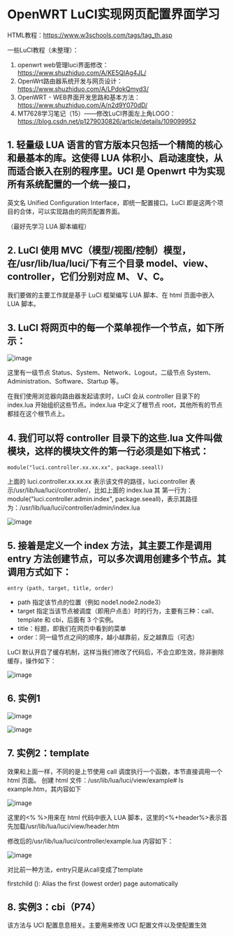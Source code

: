 # OpenWRT LuCI实现网页配置界面学习

HTML教程：https://www.w3schools.com/tags/tag_th.asp

一些LuCI教程（未整理）：
1. openwrt web管理luci界面修改：https://www.shuzhiduo.com/A/KE5QlAg4JL/
2. OpenWrt路由器系统开发与网页设计：https://www.shuzhiduo.com/A/LPdokQmyd3/
3. OpenWRT - WEB界面开发思路和基本方法：https://www.shuzhiduo.com/A/n2d9Y070dD/
4. MT7628学习笔记（15）——修改LuCI界面左上角LOGO：https://blog.csdn.net/p1279030826/article/details/109099952

## 1. 轻量级 LUA 语言的官方版本只包括一个精简的核心和最基本的库。这使得 LUA 体积小、启动速度快，从而适合嵌入在别的程序里。UCI 是 Openwrt 中为实现所有系统配置的一个统一接口，
英文名 Unified Configuration Interface，即统一配置接口。LuCI 即是这两个项目的合体，可以实现路由的网页配置界面。

（最好先学习 LUA 脚本编程）

## 2. LuCI 使用 MVC（模型/视图/控制）模型，在/usr/lib/lua/luci/下有三个目录 model、view、controller，它们分别对应 M、 V、C。
我们要做的主要工作就是基于 LuCI 框架编写 LUA 脚本、在 html 页面中嵌入 LUA 脚本。

## 3. LuCI 将网页中的每一个菜单视作一个节点，如下所示：

![image](https://user-images.githubusercontent.com/58734009/187056730-6200598a-b952-4c3c-9b22-0515704e1aa7.png)

这里有一级节点 Status、System、Network、Logout，二级节点 System、Administration、Software、Startup 等。

在我们使用浏览器向路由器发起请求时，LuCI 会从 controller 目录下的 index.lua 开始组织这些节点。index.lua 中定义了根节点
root，其他所有的节点都挂在这个根节点上。

## 4. 我们可以将 controller 目录下的这些.lua 文件叫做模块，这样的模块文件的第一行必须是如下格式：

```
module("luci.controller.xx.xx.xx", package.seeall)
```

上面的 luci.controller.xx.xx.xx 表示该文件的路径，luci.controller 表示/usr/lib/lua/luci/controller/，比如上面的 index.lua 其
第一行为：module("luci.controller.admin.index", package.seeall)，表示其路径为：/usr/lib/lua/luci/controller/admin/index.lua

![image](https://user-images.githubusercontent.com/58734009/187058219-b2f73b5a-d5c0-4052-9106-b777fbdbdd37.png)


## 5. 接着是定义一个 index 方法，其主要工作是调用 entry 方法创建节点，可以多次调用创建多个节点。其调用方式如下：

```
entry (path, target, title, order)
```
  * path 指定该节点的位置（例如 node1.node2.node3）
  * target 指定当该节点被调度（即用户点击）时的行为，主要有三种：call、template 和 cbi，后面有 3 个实例。
  * title：标题，即我们在网页中看到的菜单
  * order：同一级节点之间的顺序，越小越靠前，反之越靠后（可选）

LuCI 默认开启了缓存机制，这样当我们修改了代码后，不会立即生效，除非删除缓存，操作如下：

![image](https://user-images.githubusercontent.com/58734009/191983451-823d94ab-1064-47fb-bed0-3f007d8919df.png)

## 6. 实例1
![image](https://user-images.githubusercontent.com/58734009/191985893-a6245819-a5e3-40d2-a02f-870f02bee073.png)

![image](https://user-images.githubusercontent.com/58734009/191990973-49a7933c-1ca5-402a-bd20-141afe49ecb1.png)

## 7. 实例2：template

效果和上面一样，不同的是上节使用 call 调度执行一个函数，本节直接调用一个 html 页面。
创建 html 文件：/usr/lib/lua/luci/view/example# ls example.htm，其内容如下

![image](https://user-images.githubusercontent.com/58734009/191991452-e7f57795-bf53-4b4b-ae3d-2dc2ce19bb47.png)

这里的<% %>用来在 html 代码中嵌入 LUA 脚本，这里的<%+header%>表示首先加载/usr/lib/lua/luci/view/header.htm

修改后的/usr/lib/lua/luci/controller/example.lua 内容如下：

![image](https://user-images.githubusercontent.com/58734009/191992222-af228ff1-49a9-44a6-932b-4c2aeafad24a.png)

对比前一种方法，entry只是从call变成了template

firstchild (): Alias the first (lowest order) page automatically

## 8. 实例3：cbi（P74）
该方法与 UCI 配置息息相关。主要用来修改 UCI 配置文件以及使配置生效


